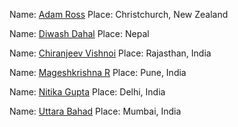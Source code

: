 Name: [Adam Ross](https://github.com/R055A)
Place: Christchurch, New Zealand

Name: [Diwash Dahal](https://github.com/diwash007)
Place: Nepal

Name: [Chiranjeev Vishnoi](https://github.com/Chiranjeev-droid)
Place: Rajasthan, India

Name: [Mageshkrishna R](https://github.com/silicolicious)
Place: Pune, India

Name: [Nitika Gupta](https://github.com/NitikaGupta16)
Place: Delhi, India 

Name: [Uttara Bahad](https://github.com/uttarabahad)
Place: Mumbai, India 
